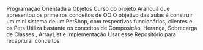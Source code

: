 Programação Orientada a Objetos Curso do projeto Aranouá que apresentou os primeiros conceitos de OO
O objetivo das aulas é construir um mini sistema de um PetShop, com respectivos funcionários, clientes e os Pets Utiliza bastante os conceitos de Composição, Herança, Sobrecarga de Classes , ArrayList e Implementação
Usar esse Repositório para recapitular conceitos
